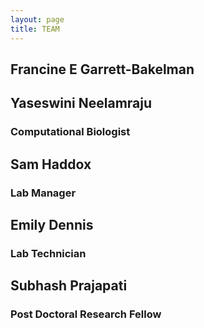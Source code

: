 ```yaml
---
layout: page
title: TEAM
---
```


## Francine E Garrett-Bakelman

## Yaseswini Neelamraju
### Computational Biologist

## Sam Haddox
### Lab Manager

## Emily Dennis
### Lab Technician

## Subhash Prajapati
### Post Doctoral Research Fellow
